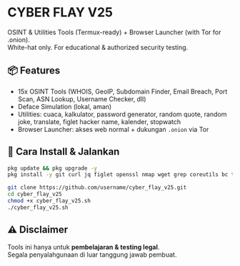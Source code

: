 # CYBER FLAY V25

OSINT & Utilities Tools (Termux-ready) + Browser Launcher (with Tor for .onion).  
White-hat only. For educational & authorized security testing.

## 📦 Features
- 15x OSINT Tools (WHOIS, GeoIP, Subdomain Finder, Email Breach, Port Scan, ASN Lookup, Username Checker, dll)
- Deface Simulation (lokal, aman)
- Utilities: cuaca, kalkulator, password generator, random quote, random joke, translate, figlet hacker name, kalender, stopwatch
- Browser Launcher: akses web normal + dukungan `.onion` via Tor

## 🚀 Cara Install & Jalankan
```bash
pkg update && pkg upgrade -y
pkg install -y git curl jq figlet openssl nmap wget grep coreutils bc tor torsocks w3m

git clone https://github.com/username/cyber_flay_v25.git
cd cyber_flay_v25
chmod +x cyber_flay_v25.sh
./cyber_flay_v25.sh
```

## ⚠️ Disclaimer
Tools ini hanya untuk **pembelajaran & testing legal**.  
Segala penyalahgunaan di luar tanggung jawab pembuat.
